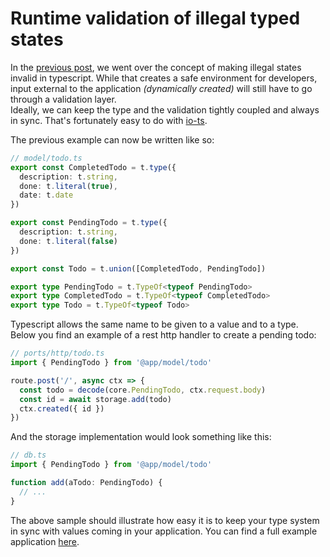# Runtime validation of illegal typed states

In the [previous post](/#/post/making-illegal-states-invalid-in-typescript), we
went over the concept of making illegal states invalid in typescript.
While that creates a safe environment for developers, input external to 
the application *(dynamically created)* will still have to go through a validation layer.  
Ideally, we can keep the type and the validation tightly coupled and always in sync.
That's fortunately easy to do with [io-ts](https://github.com/gcanti/io-ts).  

The previous example can now be written like so:
```typescript
// model/todo.ts
export const CompletedTodo = t.type({
  description: t.string,
  done: t.literal(true),
  date: t.date
})

export const PendingTodo = t.type({
  description: t.string,
  done: t.literal(false)
})

export const Todo = t.union([CompletedTodo, PendingTodo])

export type PendingTodo = t.TypeOf<typeof PendingTodo>
export type CompletedTodo = t.TypeOf<typeof CompletedTodo>
export type Todo = t.TypeOf<typeof Todo>
```

Typescript allows the same name to be given to a value and to a type.
Below you find an example of a rest http handler to create a 
pending todo:

```typescript
// ports/http/todo.ts
import { PendingTodo } from '@app/model/todo'

route.post('/', async ctx => {
  const todo = decode(core.PendingTodo, ctx.request.body)
  const id = await storage.add(todo)
  ctx.created({ id })
})
```

And the storage implementation would look something like this:
```typescript
// db.ts
import { PendingTodo } from '@app/model/todo'

function add(aTodo: PendingTodo) {
  // ...
}
```

The above sample should illustrate how easy it is to keep your type
system in sync with values coming in your application. You can find
a full example application [here](https://github.com/vloth/ports-and-adapters).
